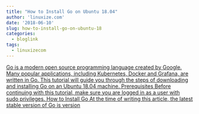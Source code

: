 ```yaml
---
title: "How to Install Go on Ubuntu 18.04"
author: 'linuxize.com'
date: '2018-06-10'
slug: how-to-install-go-on-ubuntu-18
categories:
  - bloglink
tags:
  - linuxizecom
---
```


[Go is a modern open source programming language created by Google. Many popular applications, including Kubernetes, Docker and Grafana, are written in Go. This tutorial will guide you through the steps of downloading and installing Go on an Ubuntu 18.04 machine. Prerequisites Before continuing with this tutorial, make sure you are logged in as a user with sudo privileges. How to Install Go At the time of writing this article, the latest stable version of Go is version<i class="fas fa-external-link-alt"></i>](https://linuxize.com/post/how-to-install-go-on-ubuntu-18-04/)


